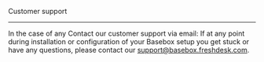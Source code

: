 
Customer support
****************

In the case of any Contact our customer support via email: 
If at any point during installation or configuration of your Basebox setup you get stuck or have any questions, please contact our <support@basebox.freshdesk.com>.

